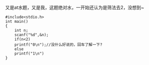 又是at水题，又是我，这题绝对水，一开始还认为是筛法去2，没想到~
```
#include<stdio.h>
int main()
{
    int n;
    scanf("%d",&n);
    if(n<2)
    printf("0\n");//没什么好说的，回车了解一下?
    else 
    printf("1\n")
}
```